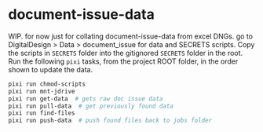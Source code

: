 # document-issue-data

WIP. for now just for collating document-issue-data from excel DNGs.
go to DigitalDesign > Data > document_issue for data and SECRETS scripts.
Copy the scripts in `SECRETS` folder into the gitignored `SECRETS` folder in the root.
Run the following `pixi` tasks, from the project ROOT folder, in the order shown to update the data.

```bash
pixi run chmod-scripts
pixi run mnt-jdrive
pixi run get-data  # gets raw doc issue data
pixi run pull-data  # get previously found data
pixi run find-files
pixi run push-data  # push found files back to jobs folder
```
